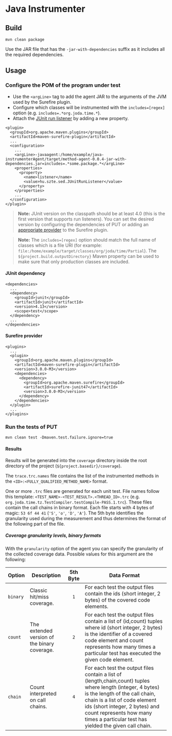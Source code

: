 # Java Instrumenter

## Build

```
mvn clean package
```

Use the JAR file that has the `-jar-with-dependencies` suffix as it includes all the required dependencies.

## Usage

### Configure the POM of the program under test

 - Use the `<argLine>` tag to add the agent JAR to the arguments of the JVM used by the Surefire plugin.
 - Configure which classes will be instrumented with the `includes=[regex]` option (e.g. `includes=.*org.joda.time.*`).
 - Attach the [JUnit run listener](https://junit.org/junit4/javadoc/4.13/org/junit/runner/notification/RunListener.html) by adding a new property.

```
<plugin>
  <groupId>org.apache.maven.plugins</groupId>
  <artifactId>maven-surefire-plugin</artifactId>
  ...
  <configuration>
    ...
    <argLine>-javaagent:/home/example/java-instrumenterAgent/target/method-agent-0.0.4-jar-with-dependencies.jar=includes=.*some.package.*</argLine>
    <properties>
      <property>
        <name>listener</name>
        <value>hu.szte.sed.JUnitRunListener</value>
      </property>
    </properties>
    ...
  </configuration>
</plugin>
```
 
> **Note:** JUnit version on the classpath should be at least 4.0 (this is the first version that supports run listeners).
> You can set the desired version by configuring the dependencies of PUT or adding an [appropriate provider](https://maven.apache.org/surefire/maven-surefire-plugin/examples/providers.html) to the Surefire plugin.

> **Note:** The `includes=[regex]` option should match the full name of classes which is a file URI (for example: `file:/home/example/target/classes/org/joda/time/Partial`).
> The `${project.build.outputDirectory}` Maven property can be used to make sure that only production classes are included.

#### JUnit dependency

```
<dependencies>
  ...
  <dependency>
    <groupId>junit</groupId>
    <artifactId>junit</artifactId>
    <version>4.13</version>
    <scope>test</scope>
  </dependency>
  ...
</dependencies>
```

#### Surefire provider

```
<plugins>
  ...
  <plugin>
    <groupId>org.apache.maven.plugins</groupId>
    <artifactId>maven-surefire-plugin</artifactId>
    <version>3.0.0-M3</version>
    <dependencies>
      <dependency>
        <groupId>org.apache.maven.surefire</groupId>
        <artifactId>surefire-junit47</artifactId>
        <version>3.0.0-M3</version>
      </dependency>
    </dependencies>
  </plugin>
  ...
</plugins>
```

### Run the tests of PUT

```
mvn clean test -Dmaven.test.failure.ignore=true
```

#### Results

Results will be generated into the `coverage` directory inside the root directory of the project (`${project.basedir}/coverage`).

The `trace.trc.names` file contains the list of the instrumented methods in the `<ID>:<FULLY_QUALIFIED_METHOD_NAME>` format.

One or more `.trc` files are generated for each unit test.
File names follow this template: `<TEST_NAME>-<TEST_RESULT>.<THREAD_ID>.trc` (e.g. `org.joda.time.tz.TestCompiler.testCompile-PASS.1.trc`).
These files contain the call chains in binary format.
Each file starts with 4 bytes of magic: `53 6f 44 41` (`'S'`, `'o'`, `'D'`, `'A'`).
The 5th byte identifies the granularity used during the measurement and thus determines the format of the following part of the file.

##### Coverage granularity levels, binary formats

With the `granularity` option of the agent you can specify the granularity of the collected coverage data.
Possible values for this argument are the following:

| Option | Description | 5th Byte | Data Format |
| :----- | ----------- | :------: | ----------- |
| `binary` | Classic hit/miss coverage. | `1` | For each test the output files contain the ids (short integer, 2 bytes) of the covered code elements. |
| `count` | The extended version of the binary coverage. | `2`  | For each test the output files contain a list of (id,count) tuples where id (short integer, 2 bytes) is the identifier of a covered code element and count represents how many times a particular test has executed the given code element. |
| `chain` | Count interpreted on call chains. | `4` | For each test the output files contain a list of (length,chain,count) tuples where length (integer, 4 bytes) is the length of the call chain, chain is a list of code element ids (short integer, 2 bytes) and count represents how many times a particular test has yielded the given call chain. |
